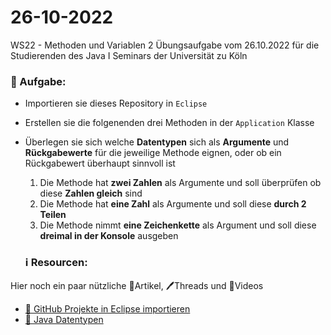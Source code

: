 # 26-10-2022
WS22 - Methoden und Variablen 2
Übungsaufgabe vom 26.10.2022 für die Studierenden des Java I Seminars der Universität zu Köln

### 📝 Aufgabe:

- Importieren sie dieses Repository in ```Eclipse```
- Erstellen sie die folgenenden drei Methoden in der ```Application``` Klasse 
- Überlegen sie sich welche **Datentypen** sich als **Argumente** und **Rückgabewerte** für die jeweilige Methode eignen, oder ob ein Rückgabewert überhaupt sinnvoll ist
  1. Die Methode hat **zwei Zahlen** als Argumente und soll überprüfen ob diese **Zahlen gleich** sind
  2. Die Methode hat **eine Zahl** als Argumente und soll diese **durch 2 Teilen**
  3. Die Methode nimmt **eine Zeichenkette** als Argument und soll diese **dreimal in der Konsole** ausgeben
  
  
  
  ### ℹ️ Resourcen:
Hier noch ein paar nützliche 📃Artikel, 🖊️Threads und 🎥Videos

- [ 🎥 GitHub Projekte in Eclipse importieren](https://drive.google.com/file/d/1IpwHADmwViEGQ7Pf4BgybUYpz7WBoMe5/view?usp=sharing)
- [ 📃 Java Datentypen](https://javabeginners.de/Grundlagen/Datentypen/Primitive_Datentypen.php)








